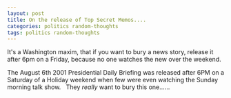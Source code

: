 ```yaml
---
layout: post
title: On the release of Top Secret Memos....
categories: politics random-thoughts
tags: politics random-thoughts
---
```


  <p>It's a Washington maxim, that if you want to bury a news story, release it after 6pm on a Friday, because no one watches the new over the weekend.  </p>
  <p>The August 6th 2001 Presidential Daily Briefing was released after 6PM on a Saturday of a Holiday weekend when few were even watching the Sunday morning talk show.   They <em>really</em> want to bury this one......</p>
  <p> </p>
  <p> </p>